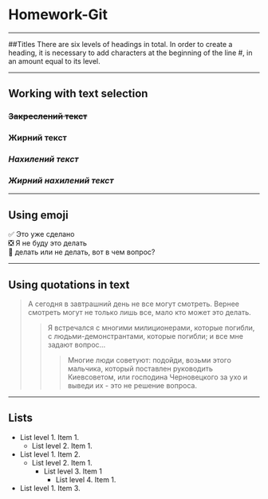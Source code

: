 # Homework-Git
_____
##Titles
There are six levels of headings in total. In order to create a heading, it is necessary to add characters at the beginning of the line #, in an amount equal to its level.
_____
Working with text selection
--------------------------
### ~~Закреслений текст~~
### **Жирний текст**
### *Нахилений текст*
### ___Жирний нахилений текст___
_____
Using emoji
-----------
:white_check_mark: Это уже сделано    
:negative_squared_cross_mark: Я не буду это делать    
:black_square_button: делать или не делать, вот в чем вопрос?  
_____
Using quotations in text
------------------------
>А сегодня в завтрашний день не все могут смотреть. Вернее смотреть могут не только лишь все, мало кто может это делать.
> >Я встречался с многими милиционерами, которые погибли, с людьми-демонстрантами, которые погибли; и все мне задают вопрос…
> > >Многие люди советуют: подойди, возьми этого мальчика, который поставлен руководить Киевсоветом, или господина Черновецкого за ухо и выведи их - это не решение вопроса.
_____

Lists
----------
- List level 1. Item 1.
    - List level 2. Item 1.
- List level 1. Item 2.
    - List level 2. Item 1.
        - List level 3. Item 1
           - List level 4. Item 1.
- List level 1. Item 3.

